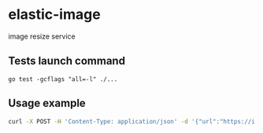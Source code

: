 # elastic-image
image resize service

## Tests launch command
```
go test -gcflags "all=-l" ./...
```
## Usage example
```bash
curl -X POST -H 'Content-Type: application/json' -d '{"url":"https://i.pinimg.com/originals/e8/cc/62/e8cc621cc2dda8b2aae42e59140c12ad.jpg","width":1024,"heigth":800}' http://localhost:8080/api/v1/images/resize
```
